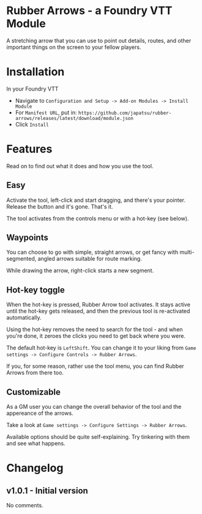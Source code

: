 # Rubber Arrows - a Foundry VTT Module

A stretching arrow that you can use to point out details, routes, and other important things on the screen to your fellow players.

# Installation

In your Foundry VTT 
- Navigate to `Configuration and Setup -> Add-on Modules -> Install Module`
- For `Manifest URL`, put in: `https://github.com/japatsu/rubber-arrows/releases/latest/download/module.json`
- Click `Install`

# Features

Read on to find out what it does and how you use the tool.

## Easy

Activate the tool, left-click and start dragging, and there's your pointer. Release the button and it's gone. That's it.

The tool activates from the controls menu or with a hot-key (see below).

## Waypoints

You can choose to go with simple, straight arrows, or get fancy with multi-segmented, angled arrows suitable for route marking.

While drawing the arrow, right-click starts a new segment. 

## Hot-key toggle

When the hot-key is pressed, Rubber Arrow tool activates. It stays active until the hot-key gets released, and then the previous tool is re-activated automatically. 

Using the hot-key removes the need to search for the tool - and when you're done, it zeroes the clicks you need to get back where you were.

The default hot-key is `LeftShift`. You can change it to your liking from `Game settings -> Configure Controls -> Rubber Arrows`.

If you, for some reason, rather use the tool menu, you can find Rubber Arrows from there too.

## Customizable

As a GM user you can change the overall behavior of the tool and the appereance of the arrows.

Take a look at `Game settings -> Configure Settings -> Rubber Arrows`. 

Available options should be quite self-explaining. Try tinkering with them and see what happens.

# Changelog

## v1.0.1 - Initial version

No comments.
